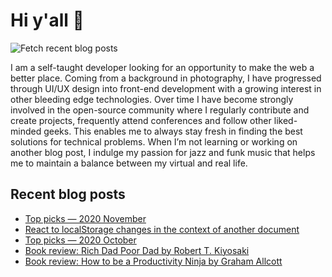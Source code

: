 # Hi y'all 👋

![Fetch recent blog posts](https://github.com/pawelgrzybek/pawelgrzybek/workflows/Fetch%20recent%20blog%20posts/badge.svg)

I am a self-taught developer looking for an opportunity to make the web a better place. Coming from a background in photography, I have progressed through UI/UX design into front-end development with a growing interest in other bleeding edge technologies. Over time I have become strongly involved in the open-source community where I regularly contribute and create projects, frequently attend conferences and follow other liked-minded geeks. This enables me to always stay fresh in finding the best solutions for technical problems. When I’m not learning or working on another blog post, I indulge my passion for jazz and funk music that helps me to maintain a balance between my virtual and real life.

## Recent blog posts

<!-- FEED-START -->
- [Top picks — 2020 November](https://pawelgrzybek.com/top-picks-2020-november/)
- [React to localStorage changes in the context of another document](https://pawelgrzybek.com/react-to-localstorage-changes-in-the-context-of-another-document/)
- [Top picks — 2020 October](https://pawelgrzybek.com/top-picks-2020-october/)
- [Book review: Rich Dad Poor Dad by Robert T. Kiyosaki](https://pawelgrzybek.com/book-review-rich-dad-poor-dad-by-robert-t-kiyosaki/)
- [Book review: How to be a Productivity Ninja by Graham Allcott](https://pawelgrzybek.com/book-review-how-to-be-a-productivity-ninja-by-graham-allcott/)
<!-- FEED-END -->